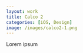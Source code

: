 ```yaml
---
layout: work
title: Calco 2
categories: [iOS, Design]
image: /images/calco2-1.png
---
```

Lorem ipsum